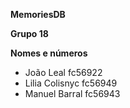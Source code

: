 **MemoriesDB**  

**Grupo 18**  

**Nomes e números** 
- João Leal fc56922 
- Lilia Colisnyc fc56949 
- Manuel Barral fc56943
